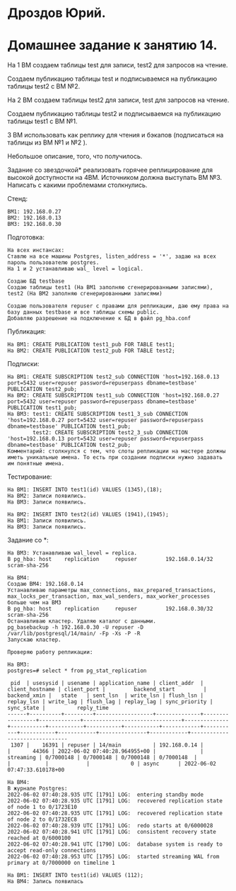 # Дроздов Юрий.
# Домашнее задание к занятию 14.

На 1 ВМ создаем таблицы test для записи, test2 для запросов на чтение. 

Создаем публикацию таблицы test и подписываемся на публикацию таблицы test2 с ВМ №2. 

На 2 ВМ создаем таблицы test2 для записи, test для запросов на чтение. 

Создаем публикацию таблицы test2 и подписываемся на публикацию таблицы test1 с ВМ №1. 

3 ВМ использовать как реплику для чтения и бэкапов (подписаться на таблицы из ВМ №1 и №2 ). 

Небольшое описание, того, что получилось.

Задание со звездочкой*
реализовать горячее реплицирование для высокой доступности на 4ВМ. Источником должна выступать ВМ №3. Написать с какими проблемами столкнулись.


Стенд:
```
ВМ1: 192.168.0.27
ВМ2: 192.168.0.13
ВМ3: 192.168.0.30
```

Подготовка:
```
На всех инстансах:
Ставлю на все машины Postgres, listen_address = '*', задаю на всех пароль пользователю postgres.
На 1 и 2 устанавливаю wal_ level = logical. 

Создаю БД testbase
Cоздаю таблицы test1 (На ВМ1 заполняю сгенерированными записями), test2 (На ВМ2 заполняю сгенерированными записями)

Создаю пользователя repuser с правами для репликации, даю ему права на базу данных testbase и все таблицы схемы public.
Добавляю разрешение на подключение к БД в файл pg_hba.conf

```
Публикация:
```
На ВМ1: CREATE PUBLICATION test1_pub FOR TABLE test1;
На ВМ2: CREATE PUBLICATION test2_pub FOR TABLE test2;
```
Подписки:
```
На ВМ1: CREATE SUBSCRIPTION test2_sub CONNECTION 'host=192.168.0.13 port=5432 user=repuser password=repuserpass dbname=testbase' PUBLICATION test2_pub;
На ВМ2: CREATE SUBSCRIPTION test1_sub CONNECTION 'host=192.168.0.27 port=5432 user=repuser password=repuserpass dbname=testbase' PUBLICATION test1_pub;
На ВМ3: test1: CREATE SUBSCRIPTION test1_3_sub CONNECTION 'host=192.168.0.27 port=5432 user=repuser password=repuserpass dbname=testbase' PUBLICATION test1_pub;
        test2: CREATE SUBSCRIPTION test2_3_sub CONNECTION 'host=192.168.0.13 port=5432 user=repuser password=repuserpass dbname=testbase' PUBLICATION test2_pub;
Комментарий: столкнулся с тем, что слоты репликации на мастере должны иметь уникальные имена. То есть при создании подписки нужно задавать им понятные имена.
```
Тестирование:
```
На ВМ1: INSERT INTO test1(id) VALUES (1345),(18);
На ВМ2: Записи появились.
На ВМ3: Записи появились.

На ВМ2: INSERT INTO test2(id) VALUES (1941),(1945);
На ВМ1: Записи появились.
На ВМ3: Записи появились.
```
Задание со *:
```
На ВМ3: Устанавливаю wal_level = replica.
В pg_hba: host    replication     repuser         192.168.0.14/32               scram-sha-256

На ВМ4:
Создаю ВМ4: 192.168.0.14
Устанавливаю параметры max_connections, max_prepared_transactions, max_locks_per_transaction, max_wal_senders, max_worker_processes больше чем на ВМ3
В pg_hba: host    replication     repuser         192.168.0.30/32               scram-sha-256
Останавливаю кластер. Удаляю каталог с данными.
pg_basebackup -h 192.168.0.30 -U repuser -D /var/lib/postgresql/14/main/ -Fp -Xs -P -R
Запускаю кластер.

Проверяю работу репликации:

На ВМ3:
postgres=# select * from pg_stat_replication

 pid  | usesysid | usename | application_name | client_addr  | client_hostname | client_port |         backend_start         | backend_xmin |   state   | sent_lsn  | write_lsn | flush_lsn | replay_lsn | write_lag | flush_lag | replay_lag | sync_priority | sync_state |          reply_time           
------+----------+---------+------------------+--------------+-----------------+-------------+-------------------------------+--------------+-----------+-----------+-----------+-----------+------------+-----------+-----------+------------+---------------+------------+-------------------------------
 1307 |    16391 | repuser | 14/main          | 192.168.0.14 |                 |       44366 | 2022-06-02 07:40:28.964955+00 |              | streaming | 0/7000148 | 0/7000148 | 0/7000148 | 0/7000148  |           |           |            |             0 | async      | 2022-06-02 07:47:33.610178+00

На ВМ4:
В журнале Postgres:
2022-06-02 07:40:28.935 UTC [1791] LOG:  entering standby mode
2022-06-02 07:40:28.935 UTC [1791] LOG:  recovered replication state of node 1 to 0/1723E10
2022-06-02 07:40:28.935 UTC [1791] LOG:  recovered replication state of node 2 to 0/1732EC8
2022-06-02 07:40:28.939 UTC [1791] LOG:  redo starts at 0/6000028
2022-06-02 07:40:28.941 UTC [1791] LOG:  consistent recovery state reached at 0/6000100
2022-06-02 07:40:28.941 UTC [1790] LOG:  database system is ready to accept read-only connections
2022-06-02 07:40:28.953 UTC [1795] LOG:  started streaming WAL from primary at 0/7000000 on timeline 1

На ВМ1: INSERT INTO test1(id) VALUES (112);
На ВМ4: Запись появилась
```
